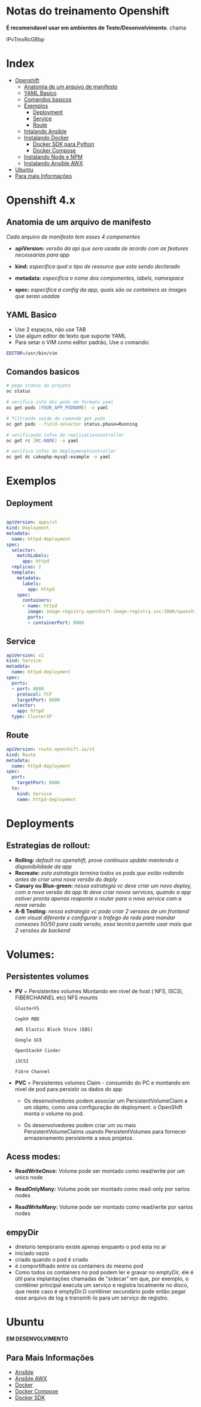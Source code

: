 # Notas do treinamento Openshift
 **É recomendavel usar em ambientes de Teste/Desenvolvimento**.
chama


IPvTmxRcGBbp

# Index
- [Openshift](#Openshift-4.x)
    - [Anatomia de um arquivo de manifesto](#anatomia-de-um-arquivo-de-manifesto)
    - [YAML Basico](#YAML-Basico)
    - [Comandos basicos](#Comandos-basicos)
    - [Exemplos](#Exemplos)
        - [Deployment](#Deployment)
        - [Service](#Service)
        - [Route](#Route)
    - [Intalando Ansible](#intalando-ansible)
    - [Instalando Docker ](#instalando-docker)
        - [Docker SDK para Python](#docker-sdk-para-python)
        - [Docker Compose](#docker-compose)
    - [Instalando Node e NPM](#instalando-node-e-npm)
    - [Instalando Ansible AWX](#instalando-ansible-awx)
- [Ubuntu](#ubuntu)
- [Para mais Informações](#para-mais-informações)

# Openshift 4.x

## Anatomia de um arquivo de manifesto

*Cada arquivo de manifesto tem esses 4 componentes*

- **apiVersion:** _versão da api que sera usada de acordo com as features necessarias para app_

- **kind:**  _especifica qual o tipo de resource que esta sendo declarado_

- **metadata:**  _especifica o nome dos componentes, labels, namespace_

- **spec:** _especifica a config da app, quais são os containers as images que serao usadas_


## YAML Basico
- Use 2 espaços, não use TAB
- Use algum editor de texto que suporte YAML
- Para setar o VIM como editor padrão, Use o comando:
``` bash
EDITOR=/usr/bin/vim 
```

## Comandos basicos

```zsh 
# pega status do projeto
oc status 

# verifica info dos pods em formato yaml
oc get pods [YOUR_APP_PODNAME] -o yaml

# filtrando saida do comando get pods
oc get pods --field-selector status.phase=Running

# verificando infos do replicationcontroller
oc get rc [RC-NAME] -o yaml

# verifica infos do deploymenetcontroller
oc get dc cakephp-mysql-example -o yaml

```


# Exemplos

## Deployment 

```yaml

apiVersion: apps/v1
kind: Deployment
metadata:
  name: httpd-deployment
spec:
  selector:
    matchLabels:
      app: httpd
  replicas: 2
  template:
    metadata:
      labels:
        app: httpd
    spec:
      containers:
      - name: httpd
        image: image-registry.openshift-image-registry.svc:5000/openshift/httpd
        ports:
        - containerPort: 8080
```
## Service

```yaml
apiVersion: v1
kind: Service
metadata:
  name: httpd-deployment
spec:
  ports:
  - port: 8080
    protocol: TCP
    targetPort: 8080
  selector:
    app: httpd
  type: ClusterIP
```

## Route
```yaml
apiVersion: route.openshift.io/v1
kind: Route
metadata:
  name: httpd-deployment
spec:
  port:
    targetPort: 8080
  to:
    kind: Service
    name: httpd-deployment
```

# Deployments

## Estrategias de rollout:
- **Rolling:** *default no openshift, prove continuos update mantendo a disponibilidade da app*
- **Recreate:**  *esta estrategia termina todos os pods que estão rodando antes de criar uma nova versão do deply*
- **Canary ou Blue-green:**  *nessa estrategia vc deve criar um novo deploy, com a nova versão da app tb deve criar novos services, quando a app estiver pronta apenas reaponte o router para o novo service com a nova versão*
-  **A-B Testing:**  *nessa estrategia vc pode criar 2 versoes de um frontend com visual diferente e configurar o trafego de rede para mandar conexoes 50/50 para cada versão, essa tecnica permite usar mais que 2 versões de backend*






# Volumes:

## Persistentes volumes
- **PV** = Persistentes volumes Montando em nivel de host ( NFS, ISCSI, FIBERCHANNEL etc)
      NFS mounts
      
      GlusterFS
      
      Ceph® RBD
      
      AWS Elastic Block Store (EBS)
      
      Google GCE
      
      OpenStack® Cinder
      
      iSCSI
      
      Fibre Channel
- **PVC** = Persistentes volumes Claim - consumido do PC e  montando em nivel de pod para persistir os dados do app
    - Os desenvolvedores podem associar um PersistentVolumeClaim a um objeto, como uma configuração de deployment. o OpenShift monta o volume no pod.

    - Os desenvolvedores podem criar um ou mais PersistentVolumeClaims usando PersistentVolumes para fornecer armazenamento persistente a seus projetos. 
    
   

## Acess modes:

- **ReadWriteOnce:** Volume pode ser montado como read/write por um unico node

- **ReadOnlyMany:** Volume pode ser montado como read-only por varios nodes

- **ReadWriteMany:** Volume pode ser montado como read/write por varios nodes

## empyDir
- diretorio temporario existe apenas enquanto o pod esta no ar 
- iniciado vazio
- criado quando o pod é criado 
- é comportilhado entre os containers do mesmo pod 
- Como todos os containers no pod podem ler e gravar no  emptyDir, ele  é útil para implantações chamadas de "sidecar" em que, por exemplo, o contêiner principal executa um serviço e registra localmente no disco, que neste caso é emptyDir.O contêiner secundário pode então pegar esse arquivo de log e transmiti-lo para um serviço de registro.





# Ubuntu
**EM DESENVOLVIMENTO**

## Para Mais Informações
- [Ansible](https://docs.ansible.com/ansible/latest/installation_guide/intro_installation.html#latest-release-via-dnf-or-yum)
- [Ansible AWX](https://github.com/ansible/awx/blob/devel/INSTALL.md#installing-awx)
- [Docker](https://docs.docker.com/install/linux/docker-ce/centos/)
- [Docker Compose](https://docs.docker.com/compose/install/)
- [Docker SDK](https://pypi.org/project/docker/)